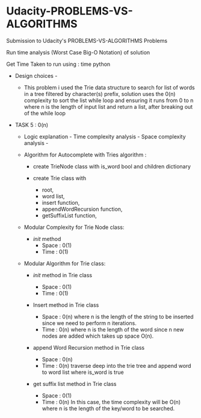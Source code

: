 # Udacity-PROBLEMS-VS-ALGORITHMS

Submission to Udacity's PROBLEMS-VS-ALGORITHMS Problems

Run time analysis (Worst Case Big-O Notation) of solution

Get Time Taken to run using : time python <filename>

- Design choices -

  - This problem i used the Trie data structure to search for list of words in a tree filtered by character(s) prefix, solution uses the 0(n) complexity to sort the list while loop and ensuring it runs from 0 to n where n is the length of input list and return a list, after breaking out of the while loop

- TASK 5 : 0(n)

  - Logic explanation - Time complexity analysis - Space complexity analysis -

  - Algorithm for Autocomplete with Tries algorithm :

    - create TrieNode class with is_word bool and children dictionary

    - create Trie class with
      - root,
      - word list,
      - insert function,
      - appendWordRecursion function,
      - getSuffixList function,

  - Modular Complexity for Trie Node class:

    - _init_ method
      - Space : 0(1)
      - Time : 0(1)

  - Modular Algorithm for Trie class:

    - _init_ method in Trie class

      - Space : 0(1)
      - Time : 0(1)

    - Insert method in Trie class

      - Space : 0(n) where n is the length of the string to be inserted since we need to perform n iterations.
      - Time : 0(n) where n is the length of the word since n new nodes are added which takes up space O(n).

    - append Word Recursion method in Trie class

      - Space : 0(n) 
      - Time : 0(n) traverse deep into the trie tree and append word to word list where is_word is true

    - get suffix list method in Trie class
      - Space : 0(1)
      - Time : 0(n) In this case, the time complexity will be O(n) where n is the length of the key/word to be searched.
